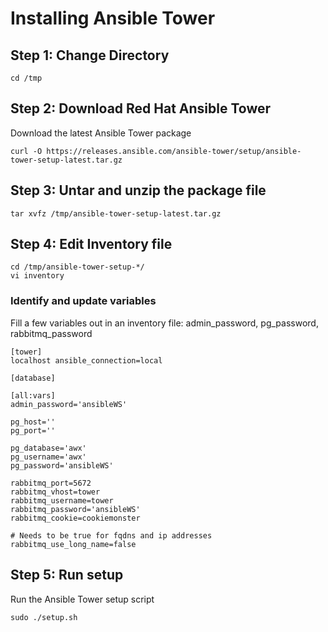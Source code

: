 # Installing Ansible Tower

## Step 1: Change Directory
```
cd /tmp
```

## Step 2: Download Red Hat Ansible Tower
Download the latest Ansible Tower package
```
curl -O https://releases.ansible.com/ansible-tower/setup/ansible-tower-setup-latest.tar.gz
```

## Step 3: Untar and unzip the package file
```
tar xvfz /tmp/ansible-tower-setup-latest.tar.gz
```

## Step 4: Edit Inventory file
```
cd /tmp/ansible-tower-setup-*/
vi inventory
```
### Identify and update variables
Fill a few variables out in an inventory file: admin_password, pg_password, rabbitmq_password
```
[tower]
localhost ansible_connection=local

[database]

[all:vars]
admin_password='ansibleWS'

pg_host=''
pg_port=''

pg_database='awx'
pg_username='awx'
pg_password='ansibleWS'

rabbitmq_port=5672
rabbitmq_vhost=tower
rabbitmq_username=tower
rabbitmq_password='ansibleWS'
rabbitmq_cookie=cookiemonster

# Needs to be true for fqdns and ip addresses
rabbitmq_use_long_name=false
```

## Step 5: Run setup
Run the Ansible Tower setup script
```
sudo ./setup.sh
```
